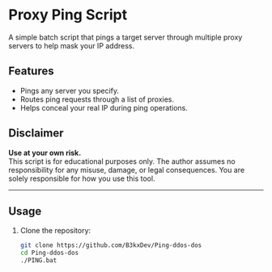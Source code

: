 # Proxy Ping Script

A simple batch script that pings a target server through multiple proxy servers to help mask your IP address.

## Features

- Pings any server you specify.
- Routes ping requests through a list of proxies.
- Helps conceal your real IP during ping operations.

## Disclaimer

**Use at your own risk.**  
This script is for educational purposes only. The author assumes no responsibility for any misuse, damage, or legal consequences. You are solely responsible for how you use this tool.

---

## Usage

1. Clone the repository:

   ```bash
   git clone https://github.com/B3kxDev/Ping-ddos-dos
   cd Ping-ddos-dos 
   ./PING.bat
